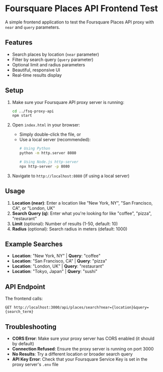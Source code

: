 # Foursquare Places API Frontend Test

A simple frontend application to test the Foursquare Places API proxy with `near` and `query` parameters.

## Features

- Search places by location (`near` parameter)
- Filter by search query (`query` parameter)
- Optional limit and radius parameters
- Beautiful, responsive UI
- Real-time results display

## Setup

1. Make sure your Foursquare API proxy server is running:
   ```bash
   cd ../fsq-proxy-api
   npm start
   ```

2. Open `index.html` in your browser:
   - Simply double-click the file, or
   - Use a local server (recommended):
     ```bash
     # Using Python
     python -m http.server 8080
     
     # Using Node.js http-server
     npx http-server -p 8080
     ```

3. Navigate to `http://localhost:8080` (if using a local server)

## Usage

1. **Location (near)**: Enter a location like "New York, NY", "San Francisco, CA", or "London, UK"
2. **Search Query (q)**: Enter what you're looking for like "coffee", "pizza", "restaurant"
3. **Limit** (optional): Number of results (1-50, default: 10)
4. **Radius** (optional): Search radius in meters (default: 1000)

## Example Searches

- **Location**: "New York, NY" | **Query**: "coffee"
- **Location**: "San Francisco, CA" | **Query**: "pizza"
- **Location**: "London, UK" | **Query**: "restaurant"
- **Location**: "Tokyo, Japan" | **Query**: "sushi"

## API Endpoint

The frontend calls:
```
GET http://localhost:3000/api/places/search?near={location}&query={search_term}
```

## Troubleshooting

- **CORS Error**: Make sure your proxy server has CORS enabled (it should by default)
- **Connection Refused**: Ensure the proxy server is running on port 3000
- **No Results**: Try a different location or broader search query
- **API Key Error**: Check that your Foursquare Service Key is set in the proxy server's `.env` file
